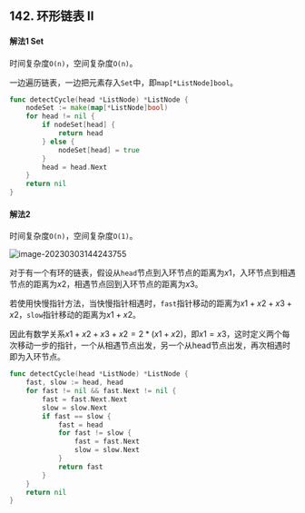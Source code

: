 ## 142. 环形链表 II

#### 解法1 Set

时间复杂度`O(n)`，空间复杂度`O(n)`。

一边遍历链表，一边把元素存入`Set`中，即`map[*ListNode]bool`。

```go
func detectCycle(head *ListNode) *ListNode {
	nodeSet := make(map[*ListNode]bool)
	for head != nil {
		if nodeSet[head] {
			return head
		} else {
			nodeSet[head] = true
		}
		head = head.Next
	}
	return nil
}
```

#### 解法2

时间复杂度`O(n)`，空间复杂度`O(1)`。

![image-20230303144243755](C:\Users\weygo\AppData\Roaming\Typora\typora-user-images\image-20230303144243755.png)

对于有一个有环的链表，假设从`head`节点到入环节点的距离为$x1$，入环节点到相遇节点的距离为$x2$，相遇节点回到入环节点的距离为$x3$。

若使用快慢指针方法，当快慢指针相遇时，`fast`指针移动的距离为$x1+x2+x3+x2$，`slow`指针移动的距离为$x1+x2$。

因此有数学关系$x1+x2+x3+x2=2*(x1+x2)$，即$x1=x3$，这时定义两个每次移动一步的指针，一个从相遇节点出发，另一个从head节点出发，再次相遇时即为入环节点。

```go
func detectCycle(head *ListNode) *ListNode {
	fast, slow := head, head
	for fast != nil && fast.Next != nil {
		fast = fast.Next.Next
		slow = slow.Next
		if fast == slow {
			fast = head
			for fast != slow {
				fast = fast.Next
				slow = slow.Next
			}
			return fast
		}
	}
	return nil
}
```

